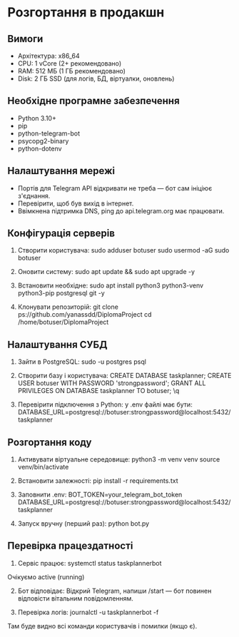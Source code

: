 # Розгортання в продакшн

## Вимоги
- Архітектура: x86_64
- CPU: 1 vCore (2+ рекомендовано)
- RAM: 512 МБ (1 ГБ рекомендовано)
- Disk: 2 ГБ SSD (для логів, БД, віртуалки, оновлень)

## Необхідне програмне забезпечення
- Python 3.10+
- pip
- python-telegram-bot
- psycopg2-binary
- python-dotenv

## Налаштування мережі
- Портів для Telegram API відкривати не треба — бот сам ініціює з'єднання.
- Перевірити, щоб був вихід в інтернет.
- Ввімкнена підтримка DNS, ping до api.telegram.org має працювати.

## Конфігурація серверів
1. Створити користувача:
sudo adduser botuser
sudo usermod -aG sudo botuser

2. Оновити систему:
sudo apt update && sudo apt upgrade -y

3. Встановити необхідне:
sudo apt install python3 python3-venv python3-pip postgresql git -y

4. Клонувати репозиторій:
git clone ps://github.com/yanassdd/DiplomaProject
cd /home/botuser/DiplomaProject

## Налаштування СУБД
1. Зайти в PostgreSQL:
sudo -u postgres psql

2. Створити базу і користувача:
CREATE DATABASE taskplanner;
CREATE USER botuser WITH PASSWORD 'strongpassword';
GRANT ALL PRIVILEGES ON DATABASE taskplanner TO botuser;
\q

3. Перевірити підключення з Python:
у .env файлі має бути:
DATABASE_URL=postgresql://botuser:strongpassword@localhost:5432/taskplanner

## Розгортання коду
1. Активувати віртуальне середовище:
python3 -m venv venv
source venv/bin/activate

2. Встановити залежності:
pip install -r requirements.txt

3. Заповнити .env:
BOT_TOKEN=your_telegram_bot_token
DATABASE_URL=postgresql://botuser:strongpassword@localhost:5432/taskplanner

4. Запуск вручну (перший раз):
python bot.py

## Перевірка працездатності
1. Сервіс працює:
systemctl status taskplannerbot

Очікуємо active (running)

2. Бот відповідає:
Відкрий Telegram, напиши /start — бот повинен відповісти вітальним повідомленням.

3. Перевірка логів:
journalctl -u taskplannerbot -f

Там буде видно всі команди користувачів і помилки (якщо є).

